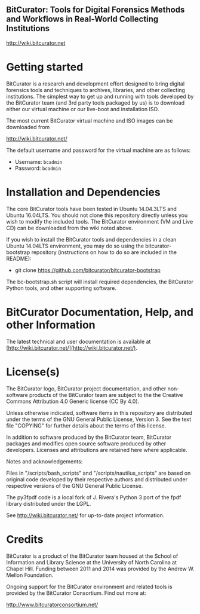 BitCurator: Tools for Digital Forensics Methods and Workflows in Real-World Collecting Institutions
---------------------------------------------------------------------------------------------------
<http://wiki.bitcurator.net>

# Getting started

BitCurator is a research and development effort designed to bring digital forensics tools and techniques to archives, libraries, and other collecting institutions. The simplest way to get up and running with tools developed by the BitCurator team (and 3rd party tools packaged by us) is to download either our virtual machine or our live-boot and installation ISO.

The most current BitCurator virtual machine and ISO images can be downloaded from

  http://wiki.bitcurator.net/

The default username and password for the virtual machine are as follows:

* Username: `bcadmin`
* Password: `bcadmin`

# Installation and Dependencies

The core BitCurator tools have been tested in Ubuntu 14.04.3LTS and Ubuntu 16.04LTS. You should not clone this repository directly unless you wish to modify the included tools. The BitCurator environment (VM and Live CD) can be downloaded from the wiki noted above.

If you wish to install the BitCurator tools and dependencies in a clean Ubuntu 14.04LTS environment, you may do so using the bitcurator-bootstrap repository (instructions on how to do so are included in the README):

* git clone https://github.com/bitcurator/bitcurator-bootstrap

The bc-bootstrap.sh script will install required dependencies, the BitCurator Python tools, and other supporting software.

# BitCurator Documentation, Help, and other Information

The latest technical and user documentation is available at
[http://wiki.bitcurator.net/](http://wiki.bitcurator.net/).

# License(s)

The BitCurator logo, BitCurator project documentation, and other non-software products of the BitCurator team are subject to the the Creative Commons Attribution 4.0 Generic license (CC By 4.0).

Unless otherwise indicated, software items in this repository are distributed under the terms of the GNU General Public License, Version 3. See the text file "COPYING" for further details about the terms of this license.

In addition to software produced by the BitCurator team, BitCurator packages and modifies open source software produced by other developers. Licenses and attributions are retained here where applicable.

Notes and acknowledgements:

Files in "/scripts/bash_scripts" and "/scripts/nautilus_scripts" are based on original code developed by their respective authors and distributed under respective versions of the GNU General Public License.

The py3fpdf code is a local fork of J. Rivera's Python 3 port of the fpdf library distributed under the LGPL.

See http://wiki.bitcurator.net/ for up-to-date project information.


# Credits

BitCurator is a product of the BitCurator team housed at the School of 
Information and Library Science at the University of North Carolina at 
Chapel Hill. Funding between 2011 and 2014 was provided by the Andrew
W. Mellon Foundation.

Ongoing support for the BitCurator environment and related tools is provided
by the BitCurator Consortium. Find out more at:

http://www.bitcuratorconsortium.net/

